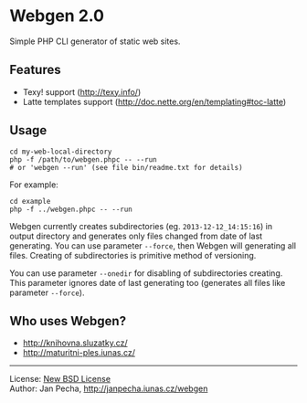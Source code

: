 Webgen 2.0
==========

Simple PHP CLI generator of static web sites.


Features
--------

* Texy! support (http://texy.info/)
* Latte templates support (http://doc.nette.org/en/templating#toc-latte)


Usage
-----

```
cd my-web-local-directory
php -f /path/to/webgen.phpc -- --run
# or 'webgen --run' (see file bin/readme.txt for details)
```

For example:

```
cd example
php -f ../webgen.phpc -- --run
```

Webgen currently creates subdirectories (eg. `2013-12-12_14:15:16`) in output directory and generates only files changed from date of last generating. You can use parameter ```--force```, then Webgen will generating all files. Creating of subdirectories is primitive method of versioning.

You can use parameter ```--onedir``` for disabling of subdirectories creating. This parameter ignores date of last generating too (generates all files like parameter ```--force```).


Who uses Webgen?
----------------

* http://knihovna.sluzatky.cz/
* http://maturitni-ples.iunas.cz/


------------------------------

License: [New BSD License](license.txt)
<br>Author: Jan Pecha, http://janpecha.iunas.cz/webgen

